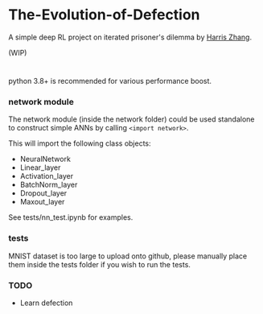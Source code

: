# The-Evolution-of-Defection
A simple deep RL project on iterated prisoner's dilemma by [Harris Zhang](https://github.com/HarrrrisZhang).

(WIP)

#

python 3.8+ is recommended for various performance boost.

### network module
The network module (inside the network folder) could be used standalone to construct simple ANNs by calling `<import network>`.

This will import the following class objects:
- NeuralNetwork
- Linear_layer
- Activation_layer
- BatchNorm_layer
- Dropout_layer
- Maxout_layer

See tests/nn_test.ipynb for examples.

### tests
MNIST dataset is too large to upload onto github, please manually place them inside the tests folder if you wish to run the tests.

### TODO

- Learn defection
